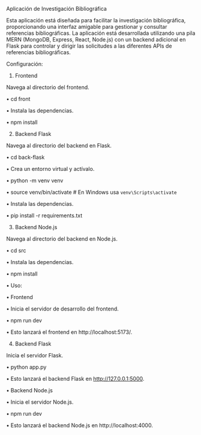 Aplicación de Investigación Bibliográfica

Esta aplicación está diseñada para facilitar la investigación bibliográfica, proporcionando una interfaz amigable para gestionar y consultar referencias bibliográficas. La aplicación está desarrollada utilizando una pila MERN (MongoDB, Express, React, Node.js) con un backend adicional en Flask para controlar y dirigir las solicitudes a las diferentes APIs de referencias bibliográficas.

Configuración:

1.	Frontend

Navega al directorio del frontend.

•	cd front

•	Instala las dependencias.

•	npm install

2.	Backend Flask

Navega al directorio del backend en Flask.


•	cd back-flask

•	Crea un entorno virtual y actívalo.


•	python -m venv venv

•	source venv/bin/activate # En Windows usa `venv\Scripts\activate`

•	Instala las dependencias.

•	pip install -r requirements.txt

3.	Backend Node.js

Navega al directorio del backend en Node.js.

•	cd src

•	Instala las dependencias.

•	npm install

•	Uso:

•	Frontend

•	Inicia el servidor de desarrollo del frontend.


•	npm run dev

•	Esto lanzará el frontend en http://localhost:5173/.

4.	Backend Flask

Inicia el servidor Flask.


•	python app.py

•	Esto lanzará el backend Flask en http://127.0.0.1:5000.

•	Backend Node.js

•	Inicia el servidor Node.js.


•	npm run dev

•	Esto lanzará el backend Node.js en http://localhost:4000.
